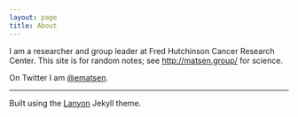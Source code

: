 ```yaml
---
layout: page
title: About
---
```


I am a researcher and group leader at Fred Hutchinson Cancer Research Center.
This site is for random notes; see <http://matsen.group/> for science.

On Twitter I am [@ematsen](https://twitter.com/ematsen).

- - -

Built using the [Lanyon](http://lanyon.getpoole.com) Jekyll theme.

